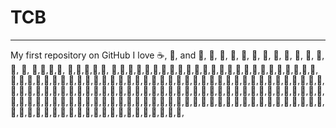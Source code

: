 # TCB
*****

My first repository on GitHub
I love :coffee:, :pizza:, and :dancer:, :dancer:, :dancer:, :dancer:, :dancer:, :dancer:, :dancer:, :dancer:, :dancer:, :dancer:, :dancer:, :dancer:, :dancer:, :dancer:, :dancer:,:dancer:,:dancer:,:dancer:, :dancer:,:dancer:,:dancer:,:dancer:,:dancer:, :dancer:,:dancer:,:dancer:,:dancer:,:dancer:,:dancer:,:dancer:,:dancer:,:dancer:,:dancer:,:dancer:,:dancer:,:dancer:,:dancer:,:dancer:,:dancer:,:dancer:,:dancer:,:dancer:,:dancer:,:dancer:,:dancer:,:dancer:,:dancer:,:dancer:,:dancer:,:dancer:,:dancer:,:dancer:,:dancer:,:dancer:,:dancer:,:dancer:,:dancer:,:dancer:,:dancer:,:dancer:,:dancer:,:dancer:,:dancer:,:dancer:,:dancer:,:dancer:,:dancer:,:dancer:,:dancer:,:dancer:,:dancer:,:dancer:,:dancer:,:dancer:,:dancer:,:dancer:,:dancer:,:dancer:,:dancer:,:dancer:,:dancer:,:dancer:,:dancer:,:dancer:,:dancer:,:dancer:,:dancer:,:dancer:,:dancer:,:dancer:,:dancer:,:dancer:,:dancer:,:dancer:,:dancer:,:dancer:,:dancer:,:dancer:,:dancer:,:dancer:,:dancer:,:dancer:,:dancer:,:dancer:,:dancer:,:dancer:,:dancer:,:dancer:,:dancer:,:dancer:,:dancer:,:dancer:,:dancer:,:dancer:,:dancer:,:dancer:,:dancer:,:dancer:,:dancer:,:dancer:,:dancer:,:dancer:,:dancer:,:dancer:,:dancer:,:dancer:,:dancer:,:dancer:,:dancer:,:dancer:,:dancer:,:dancer:,:dancer:,:dancer:,:dancer:,:dancer:,:dancer:,:dancer:,:dancer:,:dancer:,:dancer:,:dancer:,:dancer:,:dancer:,:dancer:,:dancer:,:dancer:,:dancer:,:dancer:,:dancer:,:dancer:,:dancer:,:dancer:,:dancer:,:dancer:,:dancer:,:dancer:,:dancer:,:dancer:,:dancer:,:dancer:,:dancer:,:dancer:,:dancer:,:dancer:,:dancer:,:dancer:,:dancer:,:dancer:,:dancer:,:dancer:,:dancer:,:dancer:,:dancer:,:dancer:,:dancer:,:dancer:,:dancer:,:dancer:,:dancer:,:dancer:,:dancer:,:dancer:,
